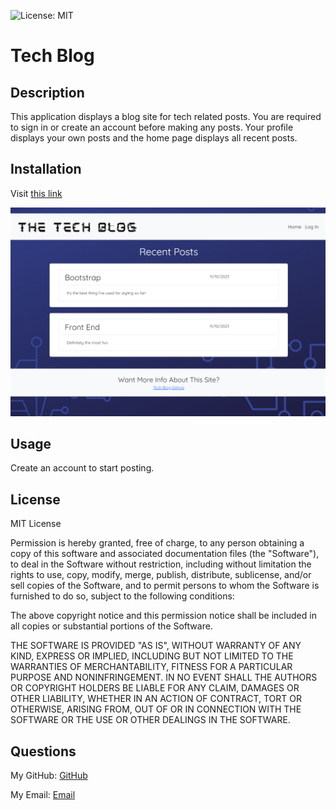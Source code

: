 ![License: MIT](https://img.shields.io/badge/License-MIT-yellow.svg)

# Tech Blog 

 ## Description

 This application displays a blog site for tech related posts. You are required to sign in or create an account before making any posts. Your profile displays your own posts and the home page displays all recent posts.

 ## Installation

 Visit [this link](https://tech-blog013-e5e7d42e12b2.herokuapp.com/)

 ![screenshot](./assets/Screenshot.png)

 ## Usage

 Create an account to start posting.

  ## License

  MIT License

  Permission is hereby granted, free of charge, to any person obtaining a 
  copy of this software and associated documentation files (the "Software"), to 
  deal in the Software without restriction, including without limitation the 
  rights to use, copy, modify, merge, publish, distribute, sublicense, and/or 
  sell copies of the Software, and to permit persons to whom the Software is
  furnished to do so, subject to the following conditions:

  The above copyright notice and this permission notice shall be included in all
  copies or substantial portions of the Software.

  THE SOFTWARE IS PROVIDED "AS IS", WITHOUT WARRANTY OF ANY KIND, EXPRESS OR
  IMPLIED, INCLUDING BUT NOT LIMITED TO THE WARRANTIES OF MERCHANTABILITY,
  FITNESS FOR A PARTICULAR PURPOSE AND NONINFRINGEMENT. IN NO EVENT SHALL THE
  AUTHORS OR COPYRIGHT HOLDERS BE LIABLE FOR ANY CLAIM, DAMAGES OR OTHER
  LIABILITY, WHETHER IN AN ACTION OF CONTRACT, TORT OR OTHERWISE, ARISING FROM,
  OUT OF OR IN CONNECTION WITH THE SOFTWARE OR THE USE OR OTHER DEALINGS IN THE
  SOFTWARE.

 ## Questions

 My GitHub: [GitHub](https://github.com/samanthagard13)
 
 My Email: [Email](samantha.gard13@gmail.com)
